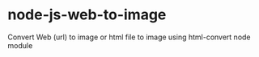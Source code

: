 # node-js-web-to-image
Convert Web (url) to image or html file to image using html-convert node module
